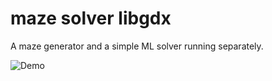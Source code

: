 # maze solver libgdx

A maze generator and a simple ML solver running separately.

![Demo](https://thumbs.gfycat.com/DangerousLimpHake-size_restricted.gif)